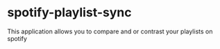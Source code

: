 # spotify-playlist-sync

This application allows you to compare and or contrast your playlists on spotify
